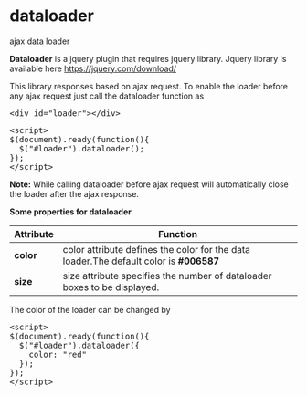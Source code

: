 # dataloader
ajax data loader

<b>Dataloader</b> is a jquery plugin that requires jquery library. Jquery library is available here <a href="https://jquery.com/download/">https://jquery.com/download/</a>

This library responses based on ajax request. To enable the loader before any ajax request just call the dataloader function as

<pre>
&#x3C;div id="loader"&#x3E;&#x3C;/div&#x3E
</pre>

<pre>
&#x3C;script&#x3E;
$(document).ready(function(){
  $("#loader").dataloader();
});
&#x3C;/script&#x3E;
</pre>

<b>Note:</b> While calling dataloader before ajax request will automatically close the loader after the ajax response.

<b>Some properties for dataloader</b>

<table>
<thead>
<tr>
<th>Attribute</th>
<th>Function</th>
</tr>
</thead>
<tbody>
<tr>
<td><b>color</b></td>
<td>color attribute defines the color for the data loader.The default color is <b>#006587</b>
</td>
</tr>
<tr>
<td><b>size</b></td>
<td>size attribute specifies the number of dataloader boxes to be displayed.</td>
</tr>
</tbody>
</table>

The color of the loader can be changed by
<pre>
&#x3C;script&#x3E;
$(document).ready(function(){
  $("#loader").dataloader({
    color: "red"
  });
});
&#x3C;/script&#x3E;
</pre>
